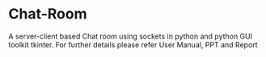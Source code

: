 # Chat-Room
A server-client based Chat room using sockets in python and python GUI toolkit tkinter.
For further details please refer User Manual, PPT and Report
